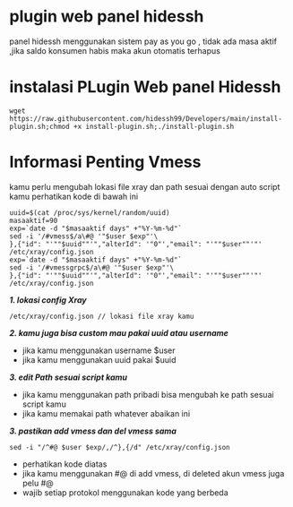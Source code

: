 # plugin web panel hidessh
panel hidessh menggunakan sistem pay as you go , tidak ada masa aktif ,jika saldo konsumen habis maka akun otomatis terhapus

# instalasi PLugin Web panel Hidessh
```
wget https://raw.githubusercontent.com/hidessh99/Developers/main/install-plugin.sh;chmod +x install-plugin.sh;./install-plugin.sh
```

# Informasi Penting Vmess

kamu perlu mengubah lokasi file xray dan path sesuai dengan auto script kamu 
perhatikan kode di bawah ini
```
uuid=$(cat /proc/sys/kernel/random/uuid) 
masaaktif=90
exp=`date -d "$masaaktif days" +"%Y-%m-%d"`
sed -i '/#vmess$/a\#@ '"$user $exp"'\
},{"id": "'""$uuid""'","alterId": '"0"',"email": "'""$user""'"' /etc/xray/config.json
exp=`date -d "$masaaktif days" +"%Y-%m-%d"`
sed -i '/#vmessgrpc$/a\#@ '"$user $exp"'\
},{"id": "'""$uuid""'","alterId": '"0"',"email": "'""$user""'"' /etc/xray/config.json
```

***1. lokasi config Xray***
```
/etc/xray/config.json // lokasi file xray kamu
```

***2. kamu juga bisa custom mau pakai uuid atau username***
- jika kamu menggunakan username $user
- jika kamu menggunakan uuid pakai $uuid

***3. edit Path sesuai script kamu***
- jika kamu menggunakan path pribadi bisa mengubah ke path sesuai script kamu
- jika kamu memakai path whatever abaikan ini

***3. pastikan add vmess dan del vmess sama***
```
sed -i "/^#@ $user $exp/,/^},{/d" /etc/xray/config.json
```
- perhatikan kode diatas
- jika kamu menggunakan #@ di add vmess, di deleted akun vmess juga pelu #@
- wajib setiap protokol menggunakan kode yang berbeda